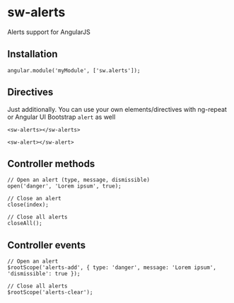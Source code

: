 sw-alerts
=========

Alerts support for AngularJS

Installation
------------
```
angular.module('myModule', ['sw.alerts']);
```

Directives
----------
Just additionally. You can use your own elements/directives with ng-repeat or Angular UI Bootstrap `alert` as well
```
<sw-alerts></sw-alerts>

<sw-alert></sw-alert>
```

Controller methods
------------------
```
// Open an alert (type, message, dismissible)
open('danger', 'Lorem ipsum', true);

// Close an alert
close(index);

// Close all alerts
closeAll();
```

Controller events
-----------------
```
// Open an alert
$rootScope('alerts-add', { type: 'danger', message: 'Lorem ipsum', 'dismissible': true });

// Close all alerts
$rootScope('alerts-clear');
```
